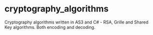 # cryptography_algorithms
Cryptography algorithms written in AS3 and C# - RSA, Grille and Shared Key algorithms. Both encoding and decoding.
